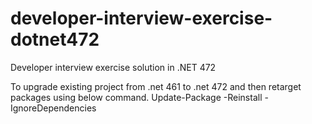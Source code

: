 # developer-interview-exercise-dotnet472
Developer interview exercise solution in .NET 472

To upgrade existing project from .net 461 to .net 472 and then retarget packages using below command.
Update-Package -Reinstall -IgnoreDependencies
